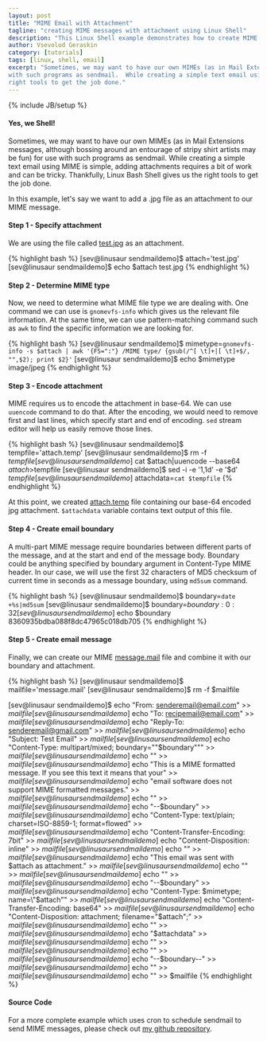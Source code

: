 ```yaml
---
layout: post
title: "MIME Email with Attachment"
tagline: "creating MIME messages with attachment using Linux Shell"
description: "This Linux Shell example demonstrates how to create MIME messages with an attachment"
author: Vsevolod Geraskin
category: [tutorials]
tags: [linux, shell, email]
excerpt: "Sometimes, we may want to have our own MIMEs (as in Mail Extensions messages, although bossing around an entourage of stripy shirt artists may be fun) for use
with such programs as sendmail.  While creating a simple text email using MIME is simple, adding attachments requires a bit of work and can be tricky.  Thankfully, Linux Bash Shell gives us the 
right tools to get the job done."
---
```

{% include JB/setup %}

#### Yes, we Shell!

Sometimes, we may want to have our own MIMEs (as in Mail Extensions messages, although bossing around an entourage of stripy shirt artists may be fun) for use
with such programs as sendmail.  While creating a simple text email using MIME is simple, adding attachments requires a bit of work and can be tricky.  Thankfully, Linux Bash Shell gives us the 
right tools to get the job done.

In this example, let's say we want to add a .jpg file as an attachment to our MIME message.

#### Step 1 - Specify attachment
We are using the file called [test.jpg](/assets/post_docs/test.jpg) as an attachment.

{% highlight bash %}
[sev@linusaur sendmaildemo]$ attach='test.jpg'
[sev@linusaur sendmaildemo]$ echo $attach
test.jpg
{% endhighlight %}

#### Step 2 - Determine MIME type
Now, we need to determine what MIME file type we are dealing with.  One command we can use is `gnomevfs-info` which gives us the relevant file information.  At the same time, we can use pattern-matching
command such as `awk` to find the specific information we are looking for.

{% highlight bash %}
[sev@linusaur sendmaildemo]$ mimetype=`gnomevfs-info -s $attach | awk '{FS=":"} /MIME type/ {gsub(/^[ \t]+|[ \t]+$/, "",$2); print $2}'`
[sev@linusaur sendmaildemo]$ echo $mimetype
image/jpeg
{% endhighlight %}

#### Step 3 - Encode attachment
MIME requires us to encode the attachment in base-64.  We can use `uuencode` command to do that.  After the encoding, we would need to remove first and last lines, which specify start and end of encoding.
`sed` stream editor will help us easily remove those lines.

{% highlight bash %}
[sev@linusaur sendmaildemo]$ tempfile='attach.temp'
[sev@linusaur sendmaildemo]$ rm -f $tempfile
[sev@linusaur sendmaildemo]$ cat $attach|uuencode --base64 $attach>$tempfile
[sev@linusaur sendmaildemo]$ sed -i -e '1,1d' -e '$d' $tempfile
[sev@linusaur sendmaildemo]$ attachdata=`cat $tempfile`
{% endhighlight %}

At this point, we created [attach.temp](/assets/post_docs/attach.temp) file containing our base-64 encoded jpg attachment.  `$attachdata` variable contains text output of this file.

#### Step 4 - Create email boundary
A multi-part MIME message require boundaries between different parts of the message, and at the start and end of the message body.  Boundary could be anything specified by boundary argument in Content-Type
MIME header.  In our case, we will use the first 32 characters of MD5 checksum of current time in seconds as a message boundary, using `md5sum` command.

{% highlight bash %}
[sev@linusaur sendmaildemo]$ boundary=`date +%s|md5sum`
[sev@linusaur sendmaildemo]$ boundary=${boundary:0:32}
[sev@linusaur sendmaildemo]$ echo $boundary
8360935bdba088f8dc47965c018db705
{% endhighlight %}

#### Step 5 - Create email message
Finally, we can create our MIME [message.mail](/assets/post_docs/message.mail) file and combine it with our boundary and attachment.

{% highlight bash %}
[sev@linusaur sendmaildemo]$ mailfile='message.mail'
[sev@linusaur sendmaildemo]$ rm -f $mailfile

[sev@linusaur sendmaildemo]$ echo "From: senderemail@email.com" >> $mailfile 
[sev@linusaur sendmaildemo]$ echo "To: recipemail@email.com" >> $mailfile 
[sev@linusaur sendmaildemo]$ echo "Reply-To: senderemail@gmail.com" >> $mailfile 
[sev@linusaur sendmaildemo]$ echo "Subject: Test Email" >> $mailfile 
[sev@linusaur sendmaildemo]$ echo "Content-Type: multipart/mixed; boundary=\""$boundary"\"" >> $mailfile 
[sev@linusaur sendmaildemo]$ echo "" >> $mailfile 
[sev@linusaur sendmaildemo]$ echo "This is a MIME formatted message.  If you see this text it means that your" >> $mailfile 
[sev@linusaur sendmaildemo]$ echo "email software does not support MIME formatted messages." >> $mailfile 
[sev@linusaur sendmaildemo]$ echo "" >> $mailfile 
[sev@linusaur sendmaildemo]$ echo "--$boundary" >> $mailfile 
[sev@linusaur sendmaildemo]$ echo "Content-Type: text/plain; charset=ISO-8859-1; format=flowed" >> $mailfile 
[sev@linusaur sendmaildemo]$ echo "Content-Transfer-Encoding: 7bit" >> $mailfile 
[sev@linusaur sendmaildemo]$ echo "Content-Disposition: inline" >> $mailfile
[sev@linusaur sendmaildemo]$ echo "" >> $mailfile
[sev@linusaur sendmaildemo]$ echo "This email was sent with $attach as attachment." >> $mailfile 
[sev@linusaur sendmaildemo]$ echo "" >> $mailfile
[sev@linusaur sendmaildemo]$ echo "" >> $mailfile 
[sev@linusaur sendmaildemo]$ echo "--$boundary" >> $mailfile
[sev@linusaur sendmaildemo]$ echo "Content-Type: $mimetype; name=\"$attach\"" >> $mailfile 
[sev@linusaur sendmaildemo]$ echo "Content-Transfer-Encoding: base64" >> $mailfile 
[sev@linusaur sendmaildemo]$ echo "Content-Disposition: attachment; filename=\"$attach\";" >> $mailfile 
[sev@linusaur sendmaildemo]$ echo "" >> $mailfile 
[sev@linusaur sendmaildemo]$ echo "$attachdata" >> $mailfile
[sev@linusaur sendmaildemo]$ echo "" >> $mailfile 
[sev@linusaur sendmaildemo]$ echo "" >> $mailfile 
[sev@linusaur sendmaildemo]$ echo "--$boundary--" >> $mailfile
[sev@linusaur sendmaildemo]$ echo "" >> $mailfile
[sev@linusaur sendmaildemo]$ echo "" >> $mailfile
{% endhighlight %}

#### Source Code
For a more complete example which uses cron to schedule sendmail to send MIME messages, please check out [my github repository](https://github.com/past5/cron-email).